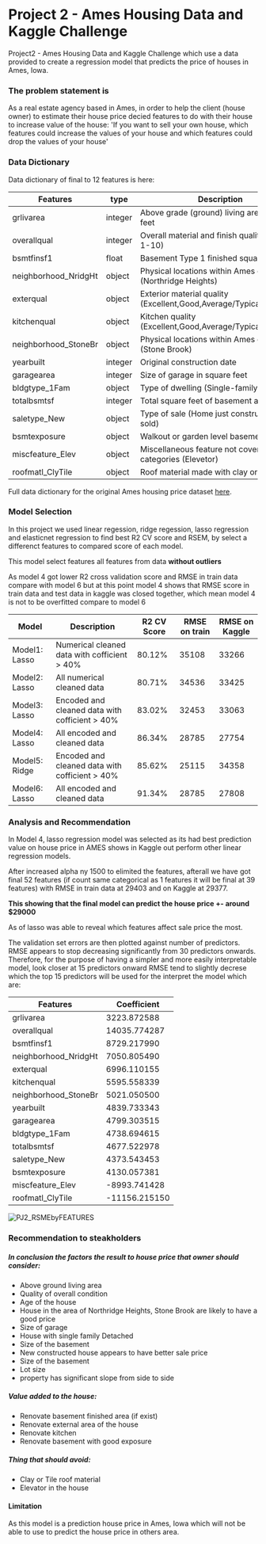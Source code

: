 # Project 2 - Ames Housing Data and Kaggle Challenge

Project2 - Ames Housing Data and Kaggle Challenge which use a data provided to create a regression model that predicts the price of houses in Ames, Iowa.

### The problem statement is
As a real estate agency based in Ames, in order to help the client (house owner) to estimate their house price decied features to do with their house to increase value of the house:
'If you want to sell your own house, which features could increase the values of your house and which features could drop the values of your house'

### Data Dictionary
Data dictionary of final to 12 features is here:

| Features              |type         |Description                                                          |
| ---                   |---          |---                                                                  |
| grlivarea             |integer      |Above grade (ground) living area square feet                         |
| overallqual           |integer      |Overall material and finish quality (Scale 1-10)                     |
| bsmtfinsf1            |float        |Basement Type 1 finished square feet                                 |
| neighborhood_NridgHt  |object       |Physical locations within Ames city limits (Northridge Heights)      |
| exterqual             |object       |Exterior material quality (Excellent,Good,Average/Typical,Fair,Poor) |
| kitchenqual           |object       |Kitchen quality (Excellent,Good,Average/Typical,Fair,Poor)           |
| neighborhood_StoneBr  |object       |Physical locations within Ames city limits (Stone Brook)             |
| yearbuilt             |integer      |Original construction date                                           |
| garagearea            |integer      |Size of garage in square feet                                        |
| bldgtype_1Fam         |object       |Type of dwelling (Single-family Detached)                            |
| totalbsmtsf           |integer      |Total square feet of basement area                                   |
| saletype_New          |object       |Type of sale (Home just constructed and sold)                        |
| bsmtexposure          |object       |Walkout or garden level basement walls                               |
| miscfeature_Elev	    |object       |Miscellaneous feature not covered in other categories (Elevetor)     |
|roofmatl_ClyTile	    |object       |Roof material made with clay or tile                                 |
    
Full data dictionary for the original Ames housing price dataset [here](https://www.kaggle.com/c/dsi-us-6-project-2-regression-challenge/data).


### Model Selection
In this project we used linear regession, ridge regession, lasso regression and elasticnet regression to find best R2 CV score and RSEM, by select a differenct features to compared score of each model.

This model select features all features from data **without outliers**

As model 4 got lower R2 cross validation score and RMSE in train data compare with model 6 but at this point  model 4 shows that RMSE score in train data and test data in kaggle was closed together, which mean model 4 is not to be overfitted compare to model 6

| Model | Description | R2 CV Score | RMSE on train | RMSE on Kaggle |
| --- | --- | --- | --- | --- |
|Model1: Lasso| Numerical cleaned data with cofficient > 40% | 80.12% | 35108 | 33266 |
|Model2: Lasso| All numerical cleaned data| 80.71% | 34536 | 33425 |
|Model3: Lasso| Encoded and cleaned data with cofficient > 40% | 83.02% | 32453 | 33063 |
|Model4: Lasso| All encoded and cleaned data| 86.34% | 28785 | 27754 |
|Model5: Ridge| Encoded and cleaned data with cofficient > 40% | 85.62% | 25115 | 34358 |
|Model6: Lasso| All encoded and cleaned data| 91.34% | 28785 | 27808 |

### Analysis and Recommendation

In Model 4, lasso regression model was selected as its had best prediction value on house price in AMES shows in Kaggle out perform other linear regression models.  

After increased alpha ny 1500 to elimited the features, afterall we have got final 52 features (if count  same categorical as 1 features it will be final at 39 features) with RMSE in train data at 29403 and on Kaggle at 29377.

**This showing that the final model can predict the house price +- around $29000**

As of lasso was able to reveal which features affect sale price the most.

The validation set errors are then plotted against number of predictors. RMSE appears to stop decreasing significantly from 30 predictors onwards.  
Therefore, for the purpose of having a simpler and more easily interpretable model, look closer at 15 predictors onward RMSE tend to slightly decrese which the top 15 predictors will be used for the interpret the model which are:


|Features|Coefficient|
|---|---|
|grlivarea|3223.872588|
|overallqual|14035.774287|
|bsmtfinsf1|8729.217990|
|neighborhood_NridgHt	|7050.805490|
|exterqual	|6996.110155|
|kitchenqual	|5595.558339|
|neighborhood_StoneBr	|5021.050500|
|yearbuilt	|4839.733343|
|garagearea	|4799.303515|
|bldgtype_1Fam	|4738.694615|
|totalbsmtsf	|4677.522978|
|saletype_New	|4373.543453|
|bsmtexposure	|4130.057381|
|miscfeature_Elev	|-8993.741428|
|roofmatl_ClyTile	|-11156.215150|

![PJ2_RSMEbyFEATURES](https://user-images.githubusercontent.com/76549565/110248082-ebf38780-7fa1-11eb-9065-810ab4434ef4.png)

### Recommendation to steakholders

##### In conclusion the factors the result to house price that owner should consider: 
<ul>
    <li>Above ground living area</li>
    <li>Quality of overall condition </li>
    <li>Age of the house</li>
    <li>House in the area of Northridge Heights, Stone Brook are likely to have a good price</li>
    <li>Size of garage</li>
    <li>House with single family Detached</li>
    <li>Size of the basement</li>
    <li>New constructed house appears to have better sale price</li>
    <li>Size of the basement</li>
    <li>Lot size </li>
    <li>property has significant slope from side to side </li>
</ul> 

##### Value added to the house:  
<ul>
    <li>Renovate basement finished area (if exist)</li>
    <li>Renovate external area of the house</li>
    <li>Renovate kitchen </li>
    <li>Renovate basement with good exposure </li>
</ul> 
    
##### Thing that should avoid:  
<ul>
    <li>Clay or Tile roof material </li>
    <li>Elevator in the house</li>
</ul> 

#### Limitation

As this model is a prediction house price in Ames, Iowa which will not be able to use to predict the house price in others area.
